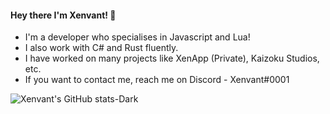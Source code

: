 #### Hey there I'm Xenvant! 👋

- I'm a developer who specialises in Javascript and Lua!
- I also work with C# and Rust fluently.
- I have worked on many projects like XenApp (Private), Kaizoku Studios, etc.
- If you want to contact me, reach me on Discord - Xenvant#0001

![Xenvant's GitHub stats-Dark](https://github-readme-stats.vercel.app/api?username=Xenvant&show_icons=true&theme=dark#gh-dark-mode-only)

